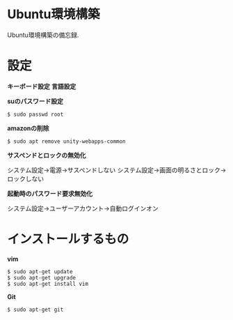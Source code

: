 # Ubuntu環境構築

Ubuntu環境構築の備忘録.

# 設定

**キーボード設定**
**言語設定**

**suのパスワード設定**

```
$ sudo passwd root
```

**amazonの削除**

```
$ sudo apt remove unity-webapps-common
```

**サスペンドとロックの無効化**

システム設定->電源->サスペンドしない
システム設定->画面の明るさとロック->ロックしない

**起動時のパスワード要求無効化**

システム設定->ユーザーアカウント->自動ログインオン

# インストールするもの



**vim**

```
$ sudo apt-get update
$ sudo apt-get upgrade
$ sudo apt-get install vim
```

**Git**

```
$ sudo apt-get git
```


